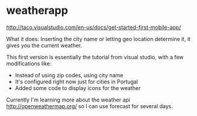 # weatherapp
http://taco.visualstudio.com/en-us/docs/get-started-first-mobile-app/

What it does:
Inserting the city name or letting geo location determine it, it gives you the current weather.

This first version is essentially the tutorial from visual studio, with a few modifications like:
* Instead of using zip codes, using city name
* It's configured right now just for cities in Portugal
* Added some code to display icons for the weather

Currently I'm learning more about the weather api http://openweathermap.org/ so I can use forecast for several days.

